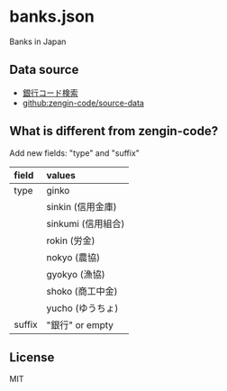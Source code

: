 # banks.json
Banks in Japan

## Data source

- [銀行コード検索](http://ykaku.com/ginkokensaku/index.php)
- [github:zengin-code/source-data](https://github.com/zengin-code/source-data)

## What is different from zengin-code?

Add new fields: "type" and "suffix"

| field | values |
|:------|:-------|
| type  | ginko  |
| | sinkin (信用金庫) |
| | sinkumi (信用組合) |
| | rokin (労金) |
| | nokyo (農協) |
| | gyokyo (漁協) |
| | shoko (商工中金) |
| | yucho (ゆうちょ) |
| suffix | "銀行" or empty |

## License
MIT
